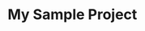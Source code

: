 <!DOCTYPE html>
<html>    
<head>        
<title>My Sample Project</title>        
<!-- data-main attribute tells require.js to load             scripts/main.js after require.js loads. -->        
<script data-main="scripts/main" src="scripts/require.js"></script>    
</head>    
<body>        
<h1>My Sample Project</h1>    
</body>
</html>
